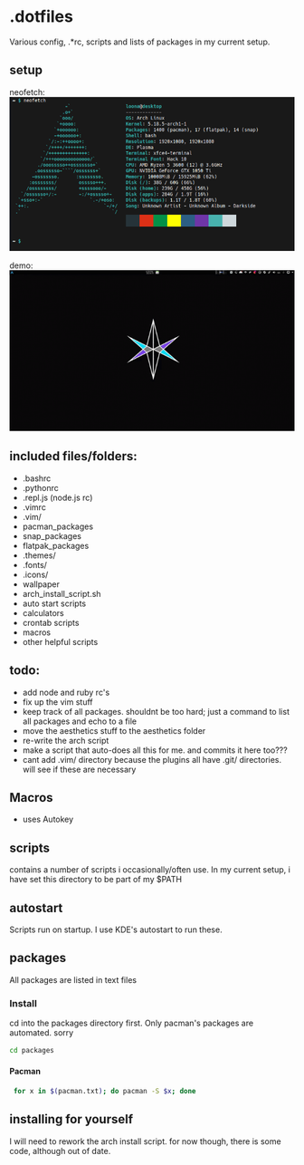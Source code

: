 # .dotfiles
Various config, .*rc, scripts and lists of packages in my current setup.


## setup
neofetch:
![neofetch](gallery/neofetch.png)

demo:
![demo](gallery/demo.gif)


## included files/folders:
- .bashrc
- .pythonrc
- .repl.js (node.js rc)
- .vimrc
- .vim/
- pacman_packages
- snap_packages
- flatpak_packages
- .themes/
- .fonts/
- .icons/
- wallpaper
- arch_install_script.sh
- auto start scripts
- calculators
- crontab scripts
- macros
- other helpful scripts

## todo:
- add node and ruby rc's
- fix up the vim stuff
- keep track of all packages. shouldnt be too hard; just a command to list all packages and echo to a file
- move the aesthetics stuff to the aesthetics folder
- re-write the arch script
- make a script that auto-does all this for me. and commits it here too???
- cant add .vim/ directory because the plugins all have .git/ directories. will see if these are necessary




## Macros
- uses Autokey

## scripts
contains a number of scripts i occasionally/often use.
In my current setup, i have set this directory to be part of my $PATH

## autostart
Scripts run on startup.
I use KDE's autostart to run these.


## packages
All packages are listed in text files
### Install
cd into the packages directory first.
Only pacman's packages are automated. sorry
```sh
cd packages
```

#### Pacman
```sh
 for x in $(pacman.txt); do pacman -S $x; done
```

## installing for yourself
I will need to rework the arch install script. for now though, there is some code, although out of date.
